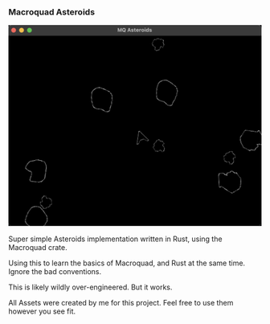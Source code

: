### Macroquad Asteroids

![Screenshot](asteroids.png)

Super simple Asteroids implementation written in Rust, using the Macroquad crate.

Using this to learn the basics of Macroquad, and Rust at the same time. Ignore the bad conventions.

This is likely wildly over-engineered. But it works.

All Assets were created by me for this project. Feel free to use them however you see fit.

